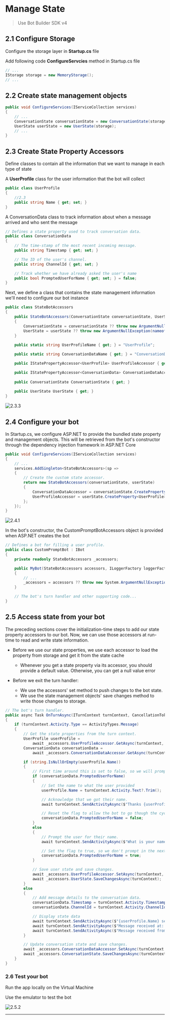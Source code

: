 # Manage State

> Use Bot Builder SDK v4

## 2.1 Configure Storage

Configure the storage layer in __Startup.cs__ file

Add following code __ConfigureServcies__ method in Startup.cs file

```C#
// ...
IStorage storage = new MemoryStorage();
// ...
```

## 2.2 Create state management objects

```C#
public void ConfigureServices(IServiceCollection services)
{
    // ...
    ConversationState conversationState = new ConversationState(storage);
    UserState userState = new UserState(storage);
    // ...
}
```

## 2.3 Create State Property Accessors

Define classes to contain all the information that we want to manage in each type of state

A __UserProfile__ class for the user information that the bot will collect

```C#
public class UserProfile
{
    //2.3
    public string Name { get; set; }
}
```

A ConversationData class to track information about when a message arrived and who sent the message

```C#
// Defines a state property used to track conversation data.
public class ConversationData
{
    // The time-stamp of the most recent incoming message.
    public string Timestamp { get; set; }

    // The ID of the user's channel.
    public string ChannelId { get; set; }

    // Track whether we have already asked the user's name
    public bool PromptedUserForName { get; set; } = false;
}
```

Next, we define a class that contains the state management information we'll need to configure our bot instance

```C#
public class StateBotAccessors
{
    public StateBotAccessors(ConversationState conversationState, UserState userState)
    {
        ConversationState = conversationState ?? throw new ArgumentNullException(nameof(conversationState));
        UserState = userState ?? throw new ArgumentNullException(nameof(userState));
    }
  
    public static string UserProfileName { get; } = "UserProfile";

    public static string ConversationDataName { get; } = "ConversationData";

    public IStatePropertyAccessor<UserProfile> UserProfileAccessor { get; set; }

    public IStatePropertyAccessor<ConversationData> ConversationDataAccessor { get; set; }
  
    public ConversationState ConversationState { get; }
  
    public UserState UserState { get; }
}
```

![2.3.3](./images/2.3.3.png)

## 2.4 Configure your bot

In Startup.cs, we configure ASP.NET to provide the bundled state property and management objects. This will be retrieved from the bot's constructor through the dependency injection framework in ASP.NET Core

```C#
public void ConfigureServices(IServiceCollection services)
{
    // ...
    services.AddSingleton<StateBotAccessors>(sp =>
    {
        // Create the custom state accessor.
        return new StateBotAccessors(conversationState, userState)
        {
            ConversationDataAccessor = conversationState.CreateProperty<ConversationData>(StateBotAccessors.ConversationDataName),
            UserProfileAccessor = userState.CreateProperty<UserProfile>(StateBotAccessors.UserProfileName),
        };
    });
}
```

![2.4.1](./images/2.4.1.png)

In the bot's constructor, the CustomPromptBotAccessors object is provided when ASP.NET creates the bot

```C#
// Defines a bot for filling a user profile.
public class CustomPromptBot : IBot
{
    private readonly StateBotAccessors _accessors;

    public MyBot(StateBotAccessors accessors, ILoggerFactory loggerFactory)
    {
        // ...
        _accessors = accessors ?? throw new System.ArgumentNullException(nameof(accessors));
    }

    // The bot's turn handler and other supporting code...
}
```

## 2.5 Access state from your bot

The preceding sections cover the initialization-time steps to add our state property accessors to our bot. Now, we can use those accessors at run-time to read and write state information.

* Before we use our state properties, we use each accessor to load the property from storage and get it from the state cache
    * Whenever you get a state property via its accessor, you should provide a default value. Otherwise, you can get a null value error

* Before we exit the turn handler: 
    * We use the accessors' set method to push changes to the bot state.
    * We use the state management objects' save changes method to write those changes to storage.

```C#
// The bot's turn handler.
public async Task OnTurnAsync(ITurnContext turnContext, CancellationToken cancellationToken = default(CancellationToken))
{
    if (turnContext.Activity.Type == ActivityTypes.Message)
    {
        // Get the state properties from the turn context.
        UserProfile userProfile =
            await _accessors.UserProfileAccessor.GetAsync(turnContext, () => new UserProfile());
        ConversationData conversationData =
            await _accessors.ConversationDataAccessor.GetAsync(turnContext, () => new ConversationData());

        if (string.IsNullOrEmpty(userProfile.Name))
        {
            // First time around this is set to false, so we will prompt user for name.
            if (conversationData.PromptedUserForName)
            {
                // Set the name to what the user provided
                userProfile.Name = turnContext.Activity.Text?.Trim();

                // Acknowledge that we got their name.
                await turnContext.SendActivityAsync($"Thanks {userProfile.Name}.");

                // Reset the flag to allow the bot to go though the cycle again.
                conversationData.PromptedUserForName = false;
            }
            else
            {
                // Prompt the user for their name.
                await turnContext.SendActivityAsync($"What is your name?");

                // Set the flag to true, so we don't prompt in the next turn.
                conversationData.PromptedUserForName = true;
            }

            // Save user state and save changes.
            await _accessors.UserProfileAccessor.SetAsync(turnContext, userProfile);
            await _accessors.UserState.SaveChangesAsync(turnContext);
        }
        else
        {
            // Add message details to the conversation data.
            conversationData.Timestamp = turnContext.Activity.Timestamp.ToString();
            conversationData.ChannelId = turnContext.Activity.ChannelId.ToString();

            // Display state data
            await turnContext.SendActivityAsync($"{userProfile.Name} sent: {turnContext.Activity.Text}");
            await turnContext.SendActivityAsync($"Message received at: {conversationData.Timestamp}");
            await turnContext.SendActivityAsync($"Message received from: {conversationData.ChannelId}");
        }

        // Update conversation state and save changes.
        await _accessors.ConversationDataAccessor.SetAsync(turnContext, conversationData);
        await _accessors.ConversationState.SaveChangesAsync(turnContext);
    }
}
```

### 2.6 Test your bot

Run the app locally on the Virtual Machine 

Use the emulator to test the bot

![2.5.2](./images/2.5.2.png)

---
